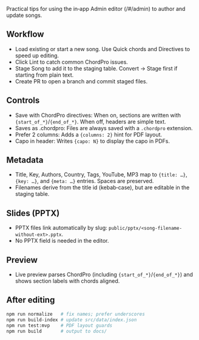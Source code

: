 Practical tips for using the in‑app Admin editor (/#/admin) to author and update songs.

## Workflow
- Load existing or start a new song. Use Quick chords and Directives to speed up editing.
- Click Lint to catch common ChordPro issues.
- Stage Song to add it to the staging table. Convert → Stage first if starting from plain text.
- Create PR to open a branch and commit staged files.

## Controls
- Save with ChordPro directives: When on, sections are written with `{start_of_*}`/`{end_of_*}`. When off, headers are simple text.
- Saves as .chordpro: Files are always saved with a `.chordpro` extension.
- Prefer 2 columns: Adds a `{columns: 2}` hint for PDF layout.
- Capo in header: Writes `{capo: N}` to display the capo in PDFs.

## Metadata
- Title, Key, Authors, Country, Tags, YouTube, MP3 map to `{title: …}`, `{key: …}`, and `{meta: …}` entries. Spaces are preserved.
- Filenames derive from the title id (kebab‑case), but are editable in the staging table.

## Slides (PPTX)
- PPTX files link automatically by slug: `public/pptx/<song-filename-without-ext>.pptx`.
- No PPTX field is needed in the editor.

## Preview
- Live preview parses ChordPro (including `{start_of_*}`/`{end_of_*}`) and shows section labels with chords aligned.

## After editing
```bash
npm run normalize   # fix names; prefer underscores
npm run build-index # update src/data/index.json
npm run test:mvp    # PDF layout guards
npm run build       # output to docs/
```

